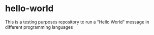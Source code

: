 # hello-world
This is a testing purposes repository to run a "Hello World" message in different programming languages
